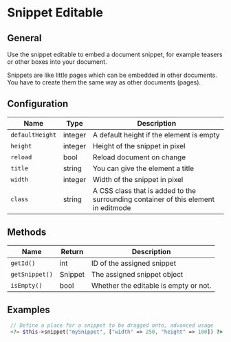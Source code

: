 # Snippet Editable

## General

Use the snippet editable to embed a document snippet, for example teasers or other boxes into your document. 

Snippets are like little pages which can be embedded in other documents. 
You have to create them the same way as other documents (pages).

## Configuration

| Name            | Type    | Description                                                                        |
|-----------------|---------|------------------------------------------------------------------------------------|
| `defaultHeight` | integer | A default height if the element is empty                                           |
| `height`        | integer | Height of the snippet in pixel                                                     |
| `reload`        | bool    | Reload document on change                                                          |
| `title`         | string  | You can give the element a title                                                   |
| `width`         | integer | Width of the snippet in pixel                                                      |
| `class`         | string  | A CSS class that is added to the surrounding container of this element in editmode |

## Methods

| Name           | Return  | Description                           |
|----------------|---------|---------------------------------------|
| `getId()`      | int     | ID of the assigned snippet            |
| `getSnippet()` | Snippet | The assigned snippet object           |
| `isEmpty()`    | bool    | Whether the editable is empty or not. |

## Examples

```php  
 // Define a place for a snippet to be dragged onto, advanced usage
 <?= $this->snippet("mySnippet", ["width" => 250, "height" => 100]) ?>
```

